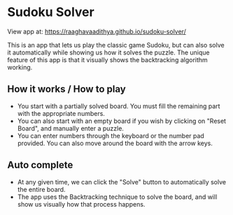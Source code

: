 # Sudoku Solver

View app at: https://raaghavaadithya.github.io/sudoku-solver/

This is an app that lets us play the classic game Sudoku, but can also solve it automatically while showing us how it solves the puzzle. The unique feature of this app is that it visually shows the backtracking algorithm working.

## How it works / How to play
* You start with a partially solved board. You must fill the remaining part with the appropriate numbers.
* You can also start with an empty board if you wish by clicking on "Reset Board", and manually enter a puzzle.
* You can enter numbers through the keyboard or the number pad provided. You can also move around the board with the arrow keys.

## Auto complete
* At any given time, we can click the "Solve" button to automatically solve the entire board.
* The app uses the Backtracking technique to solve the board, and will show us visually how that process happens.